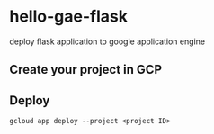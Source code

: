 # hello-gae-flask
deploy flask application to google application engine

## Create your project in GCP
## Deploy

`gcloud app deploy --project <project ID>`